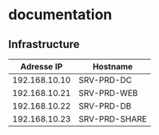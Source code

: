 # documentation

## Infrastructure

| Adresse IP | Hostname    |
|---------------|---------------|
| 192.168.10.10 | SRV-PRD-DC    |
| 192.168.10.21 | SRV-PRD-WEB   |
| 192.168.10.22 | SRV-PRD-DB    |
| 192.168.10.23 | SRV-PRD-SHARE |